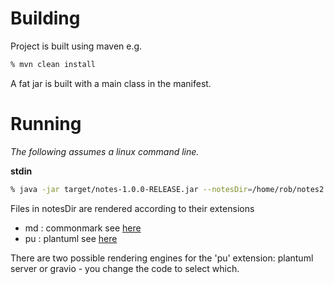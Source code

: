 # Building
Project is built using maven e.g.
```bash
% mvn clean install
```
A fat jar is built with a main class in the manifest.

# Running
*The following assumes a linux command line.*

**stdin**
```bash
% java -jar target/notes-1.0.0-RELEASE.jar --notesDir=/home/rob/notes2 --cacheDir=/home/rob/notes2/cache
```
Files in notesDir are rendered according to their extensions
* md : commonmark see [here](http://commonmark.org/)
* pu : plantuml see [here](http://plantuml.com/)

There are two possible rendering engines for the 'pu' extension: plantuml server or gravio - you change the code to select which.
